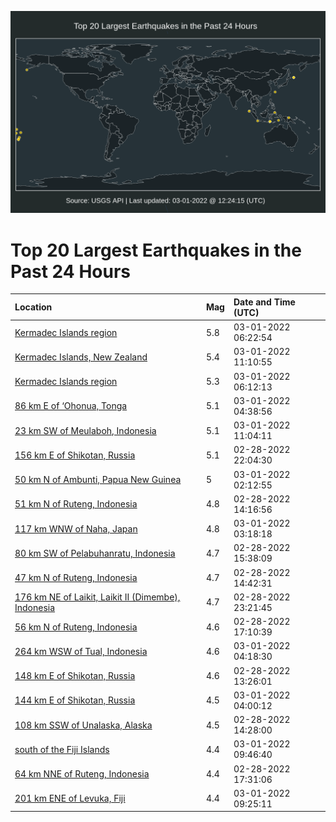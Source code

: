 ![Map](./map.png)

# Top 20 Largest Earthquakes in the Past 24 Hours

| Location | Mag | Date and Time (UTC) |
|:---|:---|:---|
| [Kermadec Islands region](https://earthquake.usgs.gov/earthquakes/eventpage/us6000h10h) | 5.8 | 03-01-2022 06:22:54 |
| [Kermadec Islands, New Zealand](https://earthquake.usgs.gov/earthquakes/eventpage/us6000h11w) | 5.4 | 03-01-2022 11:10:55 |
| [Kermadec Islands region](https://earthquake.usgs.gov/earthquakes/eventpage/us6000h10g) | 5.3 | 03-01-2022 06:12:13 |
| [86 km E of ‘Ohonua, Tonga](https://earthquake.usgs.gov/earthquakes/eventpage/us6000h0zw) | 5.1 | 03-01-2022 04:38:56 |
| [23 km SW of Meulaboh, Indonesia](https://earthquake.usgs.gov/earthquakes/eventpage/us6000h11t) | 5.1 | 03-01-2022 11:04:11 |
| [156 km E of Shikotan, Russia](https://earthquake.usgs.gov/earthquakes/eventpage/us6000h0vy) | 5.1 | 02-28-2022 22:04:30 |
| [50 km N of Ambunti, Papua New Guinea](https://earthquake.usgs.gov/earthquakes/eventpage/us6000h0z8) | 5 | 03-01-2022 02:12:55 |
| [51 km N of Ruteng, Indonesia](https://earthquake.usgs.gov/earthquakes/eventpage/us6000h0rx) | 4.8 | 02-28-2022 14:16:56 |
| [117 km WNW of Naha, Japan](https://earthquake.usgs.gov/earthquakes/eventpage/us6000h0zh) | 4.8 | 03-01-2022 03:18:18 |
| [80 km SW of Pelabuhanratu, Indonesia](https://earthquake.usgs.gov/earthquakes/eventpage/us6000h0sh) | 4.7 | 02-28-2022 15:38:09 |
| [47 km N of Ruteng, Indonesia](https://earthquake.usgs.gov/earthquakes/eventpage/us6000h0s1) | 4.7 | 02-28-2022 14:42:31 |
| [176 km NE of Laikit, Laikit II (Dimembe), Indonesia](https://earthquake.usgs.gov/earthquakes/eventpage/us6000h0x6) | 4.7 | 02-28-2022 23:21:45 |
| [56 km N of Ruteng, Indonesia](https://earthquake.usgs.gov/earthquakes/eventpage/us6000h0sw) | 4.6 | 02-28-2022 17:10:39 |
| [264 km WSW of Tual, Indonesia](https://earthquake.usgs.gov/earthquakes/eventpage/us6000h0zz) | 4.6 | 03-01-2022 04:18:30 |
| [148 km E of Shikotan, Russia](https://earthquake.usgs.gov/earthquakes/eventpage/us6000h0rr) | 4.6 | 02-28-2022 13:26:01 |
| [144 km E of Shikotan, Russia](https://earthquake.usgs.gov/earthquakes/eventpage/us6000h0zp) | 4.5 | 03-01-2022 04:00:12 |
| [108 km SSW of Unalaska, Alaska](https://earthquake.usgs.gov/earthquakes/eventpage/us6000h0ry) | 4.5 | 02-28-2022 14:28:00 |
| [south of the Fiji Islands](https://earthquake.usgs.gov/earthquakes/eventpage/us6000h11g) | 4.4 | 03-01-2022 09:46:40 |
| [64 km NNE of Ruteng, Indonesia](https://earthquake.usgs.gov/earthquakes/eventpage/us6000h0t0) | 4.4 | 02-28-2022 17:31:06 |
| [201 km ENE of Levuka, Fiji](https://earthquake.usgs.gov/earthquakes/eventpage/us6000h118) | 4.4 | 03-01-2022 09:25:11 |

